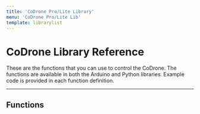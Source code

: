 ```yaml
---
title: 'CoDrone Pro/Lite Library'
menu: 'CoDrone Pro/Lite Lib'
template: librarylist
---
```


# CoDrone Library Reference

These are the functions that you can use to control the CoDrone.  The functions are available in both the Arduino and Python libraries.  Example code is provided in each function definition.

---

## Functions
